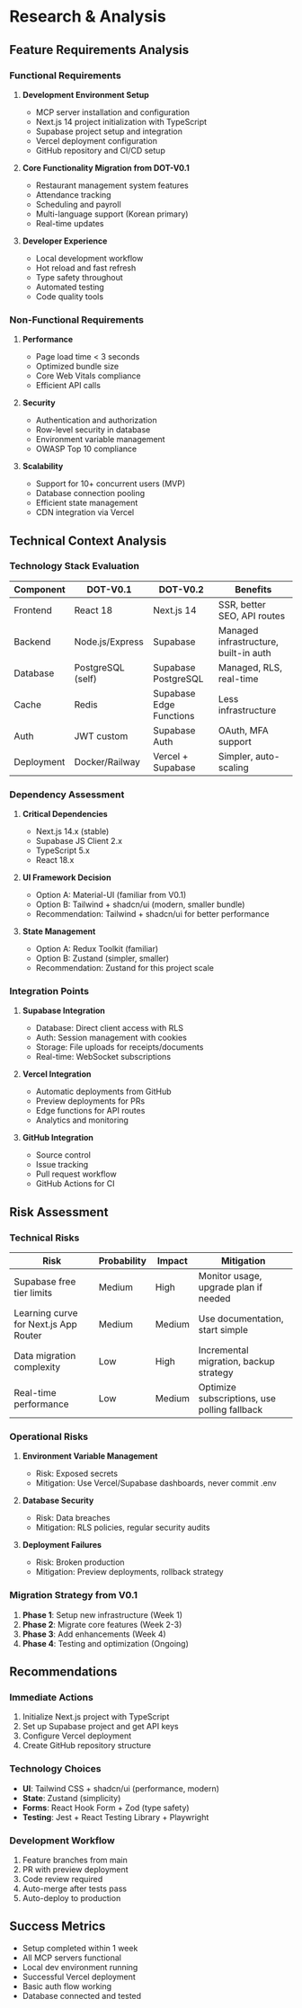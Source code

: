 # Research & Analysis

## Feature Requirements Analysis

### Functional Requirements
1. **Development Environment Setup**
   - MCP server installation and configuration
   - Next.js 14 project initialization with TypeScript
   - Supabase project setup and integration
   - Vercel deployment configuration
   - GitHub repository and CI/CD setup

2. **Core Functionality Migration from DOT-V0.1**
   - Restaurant management system features
   - Attendance tracking
   - Scheduling and payroll
   - Multi-language support (Korean primary)
   - Real-time updates

3. **Developer Experience**
   - Local development workflow
   - Hot reload and fast refresh
   - Type safety throughout
   - Automated testing
   - Code quality tools

### Non-Functional Requirements
1. **Performance**
   - Page load time < 3 seconds
   - Optimized bundle size
   - Core Web Vitals compliance
   - Efficient API calls

2. **Security**
   - Authentication and authorization
   - Row-level security in database
   - Environment variable management
   - OWASP Top 10 compliance

3. **Scalability**
   - Support for 10+ concurrent users (MVP)
   - Database connection pooling
   - Efficient state management
   - CDN integration via Vercel

## Technical Context Analysis

### Technology Stack Evaluation
| Component | DOT-V0.1 | DOT-V0.2 | Benefits |
|-----------|----------|----------|----------|
| Frontend | React 18 | Next.js 14 | SSR, better SEO, API routes |
| Backend | Node.js/Express | Supabase | Managed infrastructure, built-in auth |
| Database | PostgreSQL (self) | Supabase PostgreSQL | Managed, RLS, real-time |
| Cache | Redis | Supabase Edge Functions | Less infrastructure |
| Auth | JWT custom | Supabase Auth | OAuth, MFA support |
| Deployment | Docker/Railway | Vercel + Supabase | Simpler, auto-scaling |

### Dependency Assessment
1. **Critical Dependencies**
   - Next.js 14.x (stable)
   - Supabase JS Client 2.x
   - TypeScript 5.x
   - React 18.x

2. **UI Framework Decision**
   - Option A: Material-UI (familiar from V0.1)
   - Option B: Tailwind + shadcn/ui (modern, smaller bundle)
   - Recommendation: Tailwind + shadcn/ui for better performance

3. **State Management**
   - Option A: Redux Toolkit (familiar)
   - Option B: Zustand (simpler, smaller)
   - Recommendation: Zustand for this project scale

### Integration Points
1. **Supabase Integration**
   - Database: Direct client access with RLS
   - Auth: Session management with cookies
   - Storage: File uploads for receipts/documents
   - Real-time: WebSocket subscriptions

2. **Vercel Integration**
   - Automatic deployments from GitHub
   - Preview deployments for PRs
   - Edge functions for API routes
   - Analytics and monitoring

3. **GitHub Integration**
   - Source control
   - Issue tracking
   - Pull request workflow
   - GitHub Actions for CI

## Risk Assessment

### Technical Risks
| Risk | Probability | Impact | Mitigation |
|------|------------|--------|------------|
| Supabase free tier limits | Medium | High | Monitor usage, upgrade plan if needed |
| Learning curve for Next.js App Router | Medium | Medium | Use documentation, start simple |
| Data migration complexity | Low | High | Incremental migration, backup strategy |
| Real-time performance | Low | Medium | Optimize subscriptions, use polling fallback |

### Operational Risks
1. **Environment Variable Management**
   - Risk: Exposed secrets
   - Mitigation: Use Vercel/Supabase dashboards, never commit .env

2. **Database Security**
   - Risk: Data breaches
   - Mitigation: RLS policies, regular security audits

3. **Deployment Failures**
   - Risk: Broken production
   - Mitigation: Preview deployments, rollback strategy

### Migration Strategy from V0.1
1. **Phase 1**: Setup new infrastructure (Week 1)
2. **Phase 2**: Migrate core features (Week 2-3)
3. **Phase 3**: Add enhancements (Week 4)
4. **Phase 4**: Testing and optimization (Ongoing)

## Recommendations

### Immediate Actions
1. Initialize Next.js project with TypeScript
2. Set up Supabase project and get API keys
3. Configure Vercel deployment
4. Create GitHub repository structure

### Technology Choices
- **UI**: Tailwind CSS + shadcn/ui (performance, modern)
- **State**: Zustand (simplicity)
- **Forms**: React Hook Form + Zod (type safety)
- **Testing**: Jest + React Testing Library + Playwright

### Development Workflow
1. Feature branches from main
2. PR with preview deployment
3. Code review required
4. Auto-merge after tests pass
5. Auto-deploy to production

## Success Metrics
- Setup completed within 1 week
- All MCP servers functional
- Local dev environment running
- Successful Vercel deployment
- Basic auth flow working
- Database connected and tested